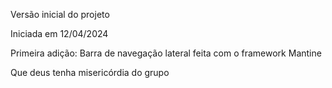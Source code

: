 Versão inicial do projeto

Iniciada em 12/04/2024

Primeira adição: Barra de navegação lateral feita com o framework Mantine

Que deus tenha misericórdia do grupo
